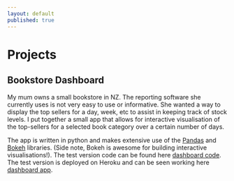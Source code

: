 ```yaml
---
layout: default
published: true
---
```


# Projects

## Bookstore Dashboard
My mum owns a small bookstore in NZ.  The reporting software she currently uses is not very easy to use or informative.  She wanted a way to display the top sellers for a day, week, etc to assist in keeping track of stock levels.  I put together a small app that allows for interactive visualisation of the top-sellers for a selected book category over a certain number of days.

The app is written in python and makes extensive use of the [Pandas](http://pandas.pydata.org) and [Bokeh](http://bokeh.pydata.org) libraries. (Side note, Bokeh is awesome for building interactive visualisations!).  The test version code can be found here [dashboard code](https://github.com/jcorb/bookstore_dashboard).  The test version is deployed on Heroku and can be seen working here [dashboard app](https://rocky-shelf-31398.herokuapp.com).

